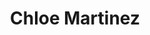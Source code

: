 ---
layout: employee
skillsid: 12
title: 'Chloe Martinez'
permalink: /employees/:title 
location: 'Washington'
position: 'Data Analyst'
availability: 89
internal: false
categories: 
- employees
phoneNumber: 555-555-5555
email: email@gmail.com
manage: false
---